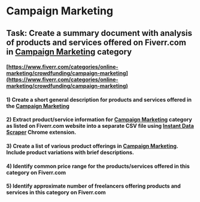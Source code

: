 # Campaign Marketing
## Task: Create a summary document with analysis of products and services offered on Fiverr.com in [Campaign Marketing](https://www.fiverr.com/categories/online-marketing/crowdfunding/campaign-marketing) category
#### [https://www.fiverr.com/categories/online-marketing/crowdfunding/campaign-marketing](https://www.fiverr.com/categories/online-marketing/crowdfunding/campaign-marketing)
#### 1) Create a short general description for products and services offered in the [Campaign Marketing](https://www.fiverr.com/categories/online-marketing/crowdfunding/campaign-marketing)
#### 2) Extract product/service information for [Campaign Marketing](https://www.fiverr.com/categories/online-marketing/crowdfunding/campaign-marketing) category as listed on Fiverr.com website into a separate CSV file using [Instant Data Scraper](https://chrome.google.com/webstore/detail/instant-data-scraper/ofaokhiedipichpaobibbnahnkdoiiah) Chrome extension.
#### 3) Create a list of various product offerings in [Campaign Marketing](https://www.fiverr.com/categories/online-marketing/crowdfunding/campaign-marketing). Include product variations with brief descriptions.
#### 4) Identify common price range for the products/services offered in this category on Fiverr.com
#### 5) Identify approximate number of freelancers offering products and services in this category on Fiverr.com
